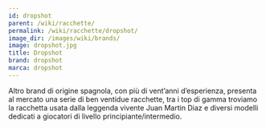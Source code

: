 ```yaml
---
id: dropshot
parent: /wiki/racchette/
permalink: /wiki/racchette/dropshot/
image_dir: /images/wiki/brands/
image: dropshot.jpg
title: Dropshot
brand: dropshot
marca: dropshot
---
```


Altro brand di origine spagnola, con più di vent’anni d’esperienza, presenta al mercato una serie di ben ventidue racchette, tra i top di gamma troviamo la racchetta usata dalla leggenda vivente Juan Martin Diaz e diversi modelli dedicati a giocatori di livello principiante/intermedio.
